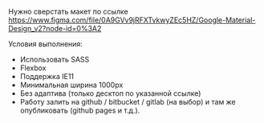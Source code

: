 Нужно сверстать макет по ссылке 
https://www.figma.com/file/0A9GVv9jRFXTvkwyZEc5HZ/Google-Material-Design_v2?node-id=0%3A2

Условия выполнения:
- Использовать SASS
- Flexbox
- Поддержка IE11
- Минимальная ширина 1000px
- Без адаптива (только десктоп по указанной ссылке)
- Работу залить на github / bitbucket / gitlab (на выбор) и там же опубликовать (github pages и т.д.).
